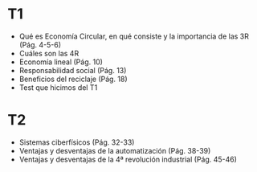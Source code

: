 # T1
- Qué es Economía Circular, en qué consiste y la importancia de las 3R (Pág. 4-5-6)
- Cuáles son las 4R
- Economía lineal (Pág. 10)
- Responsabilidad social (Pág. 13)
- Beneficios del reciclaje (Pág. 18)
- Test que hicimos del T1

# T2
- Sistemas ciberfísicos (Pág. 32-33)
- Ventajas y desventajas de la automatización (Pág. 38-39)
- Ventajas y desventajas de la 4ª revolución industrial (Pág. 45-46)

